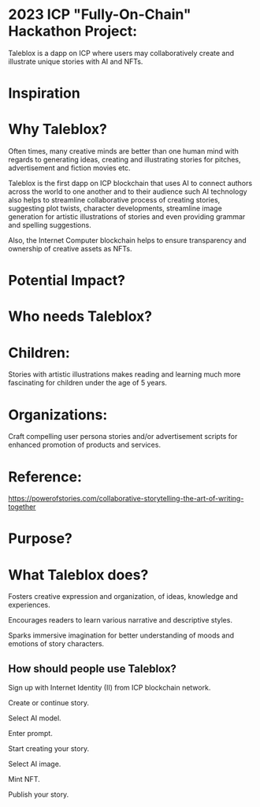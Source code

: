 # 2023 ICP "Fully-On-Chain" Hackathon Project:

Taleblox is a dapp on ICP where users may collaboratively create and illustrate unique stories with AI and NFTs.
# Inspiration
# Why Taleblox?

Often times, many creative minds are better than one human mind with regards to generating ideas, creating and illustrating stories for pitches, advertisement and fiction movies etc.

Taleblox is the first dapp on ICP blockchain that uses AI to connect authors across the world to one another and to their audience such  AI technology  also helps to streamline collaborative process of creating stories, suggesting plot twists, character developments, streamline image generation for artistic illustrations of stories and even providing grammar and spelling suggestions.

Also, the Internet Computer blockchain helps to ensure transparency and ownership of creative assets as NFTs.

# Potential Impact?
# Who needs Taleblox?

# Children: 
Stories with artistic illustrations makes reading and learning much more fascinating for children under the age of 5 years.

# Organizations: 
Craft compelling user persona stories and/or advertisement scripts for enhanced  promotion of products and services.

# Reference:
https://powerofstories.com/collaborative-storytelling-the-art-of-writing-together

# Purpose?
# What Taleblox does?

Fosters creative expression and organization, of ideas, knowledge and experiences.

Encourages readers to learn various narrative and descriptive styles.

Sparks immersive imagination for better understanding of moods and emotions of story characters.

## How should people use Taleblox?

Sign up with Internet Identity (II)  from ICP blockchain network.

Create or continue story.

Select AI model.

Enter prompt.

Start creating your story.

Select AI image.

Mint NFT.

Publish your story.
